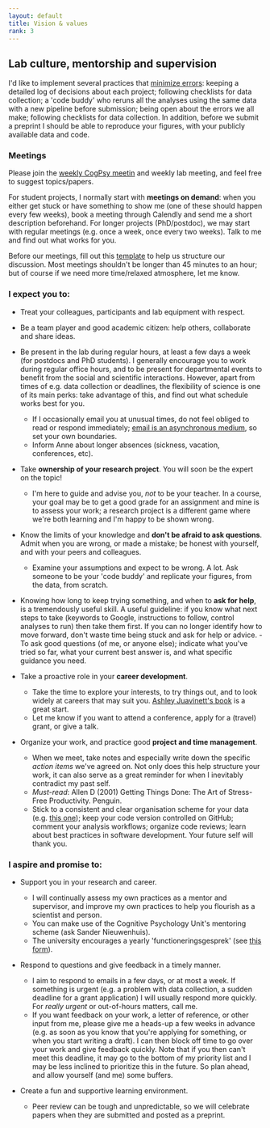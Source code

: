 ```yaml
---
layout: default
title: Vision & values
rank: 3
---
```


## Lab culture, mentorship and supervision

I'd like to implement several practices that [minimize errors](https://psyarxiv.com/rsn5y/): keeping a detailed log of decisions about each project; following checklists for data collection; a 'code buddy' who reruns all the analyses using the same data with a new pipeline before submission; being open about the errors we all make; following checklists for data collection. In addition, before we submit a preprint I should be able to reproduce your figures, with your publicly available data and code.

### Meetings
Please join the [weekly CogPsy meetin](https://anne-urai.github.io/lab_wiki/Practical.html) and weekly lab meeting, and feel free to suggest topics/papers.

For student projects, I normally start with **meetings on demand**: when you either get stuck or have something to show me (one of these should happen every few weeks), book a meeting through Calendly and send me a short description beforehand. 
For longer projects (PhD/postdoc), we may start with regular meetings (e.g. once a week, once every two weeks). Talk to me and find out what works for you.

Before our meetings, fill out this [template](https://anne-urai.github.io/lab_wiki/MeetingTemplate.html) to help us structure our discussion. Most meetings shouldn't be longer than 45 minutes to an hour; but of course if we need more time/relaxed atmosphere, let me know.

### I expect you to:
- Treat your colleagues, participants and lab equipment with respect. 
- Be a team player and good academic citizen: help others, collaborate and share ideas.  
- Be present in the lab during regular hours, at least a few days a week (for postdocs and PhD students). I generally encourage you to work during regular office hours, and to be present for departmental events to benefit from the social and scientific interactions. However, apart from times of e.g. data collection or deadlines, the flexibility of science is one of its main perks: take advantage of this, and find out what schedule works best for you.
    - If I occasionally email you at unusual times, do not feel obliged to read or respond immediately; [email is an asynchronous medium](https://www.rachelbedder.com/phdtips), so set your own boundaries.
    - Inform Anne about longer absences (sickness, vacation, conferences, etc).
- Take **ownership of your research project**. You will soon be the expert on the topic!
    - I'm here to guide and advise you, _not_ to be your teacher. In a course, your goal may be to get a good grade for an assignment and mine is to assess your work; a research project is a different game where we're both learning and I'm happy to be shown wrong.

- Know the limits of your knowledge and **don't be afraid to ask questions**. Admit when you are wrong, or made a mistake; be honest with yourself, and with your peers and colleagues.
    - Examine your assumptions and expect to be wrong. A lot. Ask someone to be your 'code buddy' and replicate your figures, from the data, from scratch. 
- Knowing how long to keep trying something, and when to **ask for help**, is a tremendously useful skill. A useful guideline: if you know what next steps to take (keywords to Google, instructions to follow, control analyses to run) then take them first. If you can no longer identify how to move forward, don't waste time being stuck and ask for help or advice.
       - To ask good questions (of me, or anyone else); indicate what you've tried so far, what your current best answer is, and what specific guidance you need.
  
- Take a proactive role in your **career development**. 
    - Take the time to explore your interests, to try things out, and to look widely at careers that may suit you. [Ashley Juavinett's book](https://cup.columbia.edu/book/so-you-want-to-be-a-neuroscientist/9780231190893) is a great start. 
    - Let me know if you want to attend a conference, apply for a (travel) grant, or give a talk.
- Organize your work, and practice good **project and time management**.
    - When we meet, take notes and especially write down the specific _action items_ we've agreed on. Not only does this help structure your work, it can also serve as a great reminder for when I inevitably contradict my past self.
    - _Must-read_: Allen D (2001) Getting Things Done: The Art of Stress-Free Productivity. Penguin.
    - Stick to a consistent and clear organisation scheme for your data (e.g. [this one](https://int-brain-lab.github.io/iblenv/one_docs/one_reference.html)); keep your code version controlled on GitHub; comment your analysis workflows; organize code reviews; learn about best practices in software development. Your future self will thank you.

### I aspire and promise to:
- Support you in your research and career.
    - I will continually assess my own practices as a mentor and supervisor, and improve my own practices to help you flourish as a scientist and person.
    - You can make use of the Cognitive Psychology Unit's mentoring scheme (ask Sander Nieuwenhuis).
    - The university encourages a yearly 'functioneringsgesprek' (see [this form](https://www.staff.universiteitleiden.nl/binaries/content/assets/ul2staff/po/suggestielijst-rogesprek-mei-2019-eng.pdf)).
    
- Respond to questions and give feedback in a timely manner.
    - I aim to respond to emails in a few days, or at most a week. If something is urgent (e.g. a problem with data collection, a sudden deadline for a grant application) I will usually respond more quickly. For _really urgent_ or out-of-hours matters, call me.
    - If you want feedback on your work, a letter of reference, or other input from me, please give me a heads-up a few weeks in advance (e.g. as soon as you know that you're applying for something, or when you start writing a draft). I can then block off time to go over your work and give feedback quickly. Note that if you then can't meet this deadline, it may go to the bottom of my priority list and I may be less inclined to prioritize this in the future. So plan ahead, and allow yourself (and me) some buffers.
    
- Create a fun and supportive learning environment.
    - Peer review can be tough and unpredictable, so we will celebrate papers when they are submitted and posted as a preprint.
    
